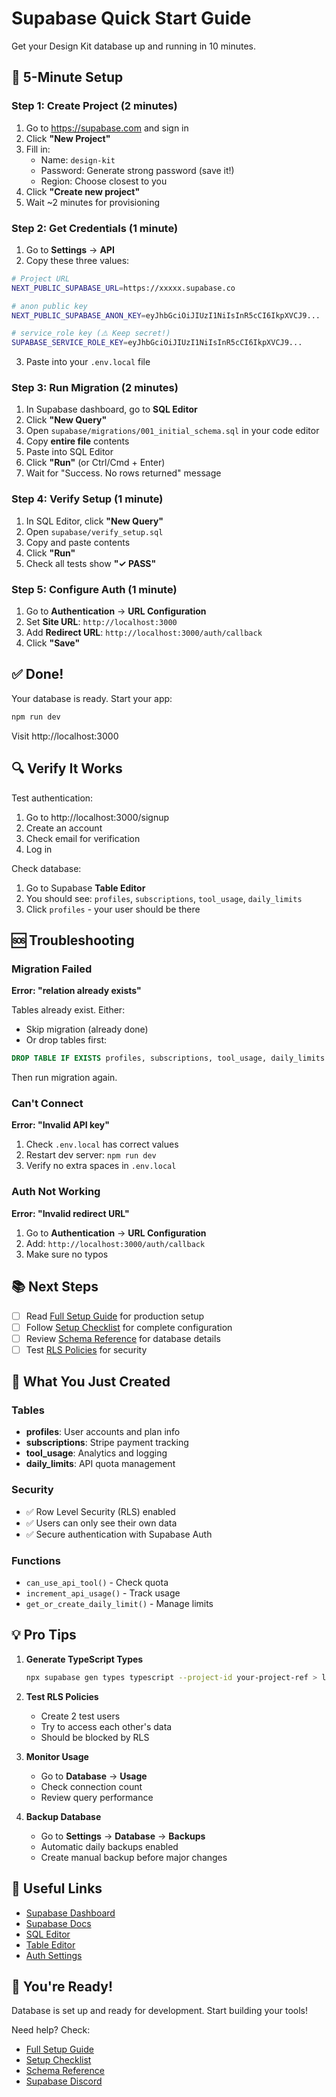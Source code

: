 # Supabase Quick Start Guide

Get your Design Kit database up and running in 10 minutes.

## 🚀 5-Minute Setup

### Step 1: Create Project (2 minutes)

1. Go to https://supabase.com and sign in
2. Click **"New Project"**
3. Fill in:
   - Name: `design-kit`
   - Password: Generate strong password (save it!)
   - Region: Choose closest to you
4. Click **"Create new project"**
5. Wait ~2 minutes for provisioning

### Step 2: Get Credentials (1 minute)

1. Go to **Settings** → **API**
2. Copy these three values:

```bash
# Project URL
NEXT_PUBLIC_SUPABASE_URL=https://xxxxx.supabase.co

# anon public key
NEXT_PUBLIC_SUPABASE_ANON_KEY=eyJhbGciOiJIUzI1NiIsInR5cCI6IkpXVCJ9...

# service_role key (⚠️ Keep secret!)
SUPABASE_SERVICE_ROLE_KEY=eyJhbGciOiJIUzI1NiIsInR5cCI6IkpXVCJ9...
```

3. Paste into your `.env.local` file

### Step 3: Run Migration (2 minutes)

1. In Supabase dashboard, go to **SQL Editor**
2. Click **"New Query"**
3. Open `supabase/migrations/001_initial_schema.sql` in your code editor
4. Copy **entire file** contents
5. Paste into SQL Editor
6. Click **"Run"** (or Ctrl/Cmd + Enter)
7. Wait for "Success. No rows returned" message

### Step 4: Verify Setup (1 minute)

1. In SQL Editor, click **"New Query"**
2. Open `supabase/verify_setup.sql`
3. Copy and paste contents
4. Click **"Run"**
5. Check all tests show **"✓ PASS"**

### Step 5: Configure Auth (1 minute)

1. Go to **Authentication** → **URL Configuration**
2. Set **Site URL**: `http://localhost:3000`
3. Add **Redirect URL**: `http://localhost:3000/auth/callback`
4. Click **"Save"**

## ✅ Done!

Your database is ready. Start your app:

```bash
npm run dev
```

Visit http://localhost:3000

## 🔍 Verify It Works

Test authentication:

1. Go to http://localhost:3000/signup
2. Create an account
3. Check email for verification
4. Log in

Check database:

1. Go to Supabase **Table Editor**
2. You should see: `profiles`, `subscriptions`, `tool_usage`, `daily_limits`
3. Click `profiles` - your user should be there

## 🆘 Troubleshooting

### Migration Failed

**Error: "relation already exists"**

Tables already exist. Either:
- Skip migration (already done)
- Or drop tables first:

```sql
DROP TABLE IF EXISTS profiles, subscriptions, tool_usage, daily_limits CASCADE;
```

Then run migration again.

### Can't Connect

**Error: "Invalid API key"**

1. Check `.env.local` has correct values
2. Restart dev server: `npm run dev`
3. Verify no extra spaces in `.env.local`

### Auth Not Working

**Error: "Invalid redirect URL"**

1. Go to **Authentication** → **URL Configuration**
2. Add: `http://localhost:3000/auth/callback`
3. Make sure no typos

## 📚 Next Steps

- [ ] Read [Full Setup Guide](./README.md) for production setup
- [ ] Follow [Setup Checklist](./SETUP_CHECKLIST.md) for complete configuration
- [ ] Review [Schema Reference](./SCHEMA_REFERENCE.md) for database details
- [ ] Test [RLS Policies](./tests/test_rls_policies.sql) for security

## 🎯 What You Just Created

### Tables
- **profiles**: User accounts and plan info
- **subscriptions**: Stripe payment tracking
- **tool_usage**: Analytics and logging
- **daily_limits**: API quota management

### Security
- ✅ Row Level Security (RLS) enabled
- ✅ Users can only see their own data
- ✅ Secure authentication with Supabase Auth

### Functions
- `can_use_api_tool()` - Check quota
- `increment_api_usage()` - Track usage
- `get_or_create_daily_limit()` - Manage limits

## 💡 Pro Tips

1. **Generate TypeScript Types**
   ```bash
   npx supabase gen types typescript --project-id your-project-ref > lib/supabase/types.ts
   ```

2. **Test RLS Policies**
   - Create 2 test users
   - Try to access each other's data
   - Should be blocked by RLS

3. **Monitor Usage**
   - Go to **Database** → **Usage**
   - Check connection count
   - Review query performance

4. **Backup Database**
   - Go to **Settings** → **Database** → **Backups**
   - Automatic daily backups enabled
   - Create manual backup before major changes

## 🔗 Useful Links

- [Supabase Dashboard](https://app.supabase.com)
- [Supabase Docs](https://supabase.com/docs)
- [SQL Editor](https://app.supabase.com/project/_/sql)
- [Table Editor](https://app.supabase.com/project/_/editor)
- [Auth Settings](https://app.supabase.com/project/_/auth/users)

## 🎉 You're Ready!

Database is set up and ready for development. Start building your tools!

Need help? Check:
- [Full Setup Guide](./README.md)
- [Setup Checklist](./SETUP_CHECKLIST.md)
- [Schema Reference](./SCHEMA_REFERENCE.md)
- [Supabase Discord](https://discord.supabase.com/)
